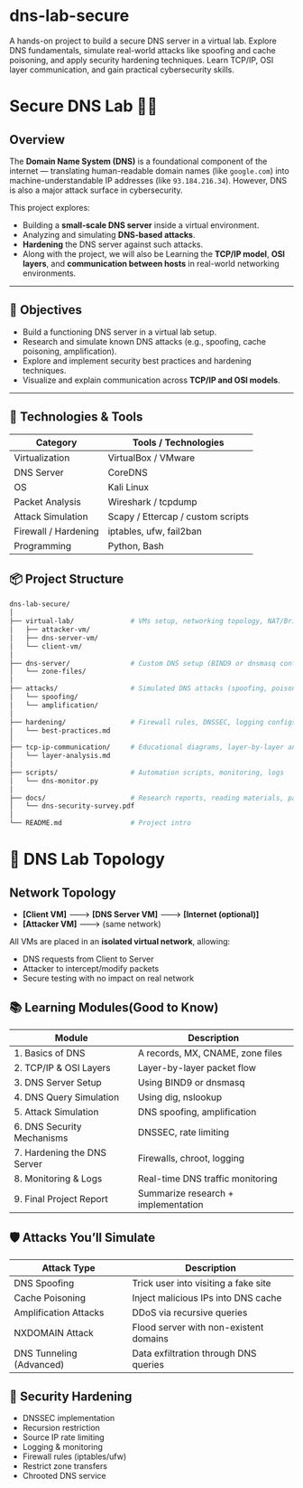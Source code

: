 # dns-lab-secure
A hands-on project to build a secure DNS server in a virtual lab. Explore DNS fundamentals, simulate real-world attacks like spoofing and cache poisoning, and apply security hardening techniques. Learn TCP/IP, OSI layer communication, and gain practical cybersecurity skills.


# Secure DNS Lab 🔐🌐

## Overview

The **Domain Name System (DNS)** is a foundational component of the internet — translating human-readable domain names (like `google.com`) into machine-understandable IP addresses (like `93.184.216.34`). However, DNS is also a major attack surface in cybersecurity.

This project explores:
- Building a **small-scale DNS server** inside a virtual environment.
- Analyzing and simulating **DNS-based attacks**.
- **Hardening** the DNS server against such attacks.
- Along with the project, we will also be Learning the **TCP/IP model**, **OSI layers**, and **communication between hosts** in real-world networking environments.

---

## 🧠 Objectives

- Build a functioning DNS server in a virtual lab setup.
- Research and simulate known DNS attacks (e.g., spoofing, cache poisoning, amplification).
- Explore and implement security best practices and hardening techniques.
- Visualize and explain communication across **TCP/IP and OSI models**.
---

## 🔧 Technologies & Tools

| Category         | Tools / Technologies          |
|------------------|-------------------------------|
| Virtualization   | VirtualBox / VMware    |
| DNS Server       | CoreDNS    |
| OS               | Kali Linux   |
| Packet Analysis  | Wireshark / tcpdump           |
| Attack Simulation| Scapy / Ettercap / custom scripts |
| Firewall / Hardening | iptables, ufw, fail2ban   |
| Programming      | Python, Bash                  |



## 📦 Project Structure

```bash
dns-lab-secure/
│
├── virtual-lab/              # VMs setup, networking topology, NAT/Bridged configs
│   ├── attacker-vm/
│   ├── dns-server-vm/
│   └── client-vm/
│
├── dns-server/               # Custom DNS setup (BIND9 or dnsmasq config files)
│   └── zone-files/
│
├── attacks/                  # Simulated DNS attacks (spoofing, poisoning, etc.)
│   └── spoofing/
│   └── amplification/
│
├── hardening/                # Firewall rules, DNSSEC, logging configs
│   └── best-practices.md
│
├── tcp-ip-communication/     # Educational diagrams, layer-by-layer analysis
│   └── layer-analysis.md
│
├── scripts/                  # Automation scripts, monitoring, logs
│   └── dns-monitor.py
│
├── docs/                     # Research reports, reading materials, papers
│   └── dns-security-survey.pdf
│
└── README.md                 # Project intro
```


# 🧪 DNS Lab Topology

## Network Topology
- **[Client VM]** ---> **[DNS Server VM]** ---> **[Internet (optional)]**
- **[Attacker VM]** ---> (same network)

All VMs are placed in an **isolated virtual network**, allowing:
- DNS requests from Client to Server
- Attacker to intercept/modify packets
- Secure testing with no impact on real network

## 📚 Learning Modules(Good to Know)
| Module | Description |
|--------|-------------|
| 1. Basics of DNS | A records, MX, CNAME, zone files |
| 2. TCP/IP & OSI Layers | Layer-by-layer packet flow |
| 3. DNS Server Setup | Using BIND9 or dnsmasq |
| 4. DNS Query Simulation | Using dig, nslookup |
| 5. Attack Simulation | DNS spoofing, amplification |
| 6. DNS Security Mechanisms | DNSSEC, rate limiting |
| 7. Hardening the DNS Server | Firewalls, chroot, logging |
| 8. Monitoring & Logs | Real-time DNS traffic monitoring |
| 9. Final Project Report | Summarize research + implementation |



## 🛡️ Attacks You’ll Simulate
| Attack Type | Description |
|-------------|-------------|
| DNS Spoofing | Trick user into visiting a fake site |
| Cache Poisoning | Inject malicious IPs into DNS cache |
| Amplification Attacks | DDoS via recursive queries |
| NXDOMAIN Attack | Flood server with non-existent domains |
| DNS Tunneling (Advanced) | Data exfiltration through DNS queries |

## 🔐 Security Hardening
- DNSSEC implementation
- Recursion restriction
- Source IP rate limiting
- Logging & monitoring
- Firewall rules (iptables/ufw)
- Restrict zone transfers
- Chrooted DNS service

